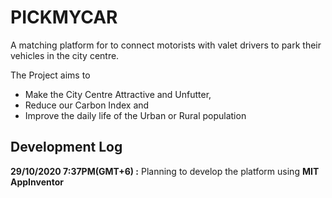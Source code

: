 # PICKMYCAR

A matching platform for to connect motorists with valet drivers to park their vehicles in the city centre.

The Project aims to 

- Make the City Centre Attractive and Unfutter, 
- Reduce our Carbon Index and 
- Improve the daily life of the Urban or Rural population

## Development Log

**29/10/2020 7:37PM(GMT+6) :** Planning to develop the platform using **MIT AppInventor**
